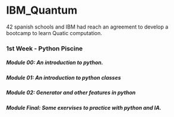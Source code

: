 # IBM_Quantum

42 spanish schools and IBM had reach an agreement to develop a bootcamp to learn Quatic computation.

### 1st Week - Python Piscine
##### Module 00: An introduction to python.
##### Module 01: An introduction to python classes
##### Module 02: Generator and other features in python
##### Module Final: Some exervises to practice with python and IA.


